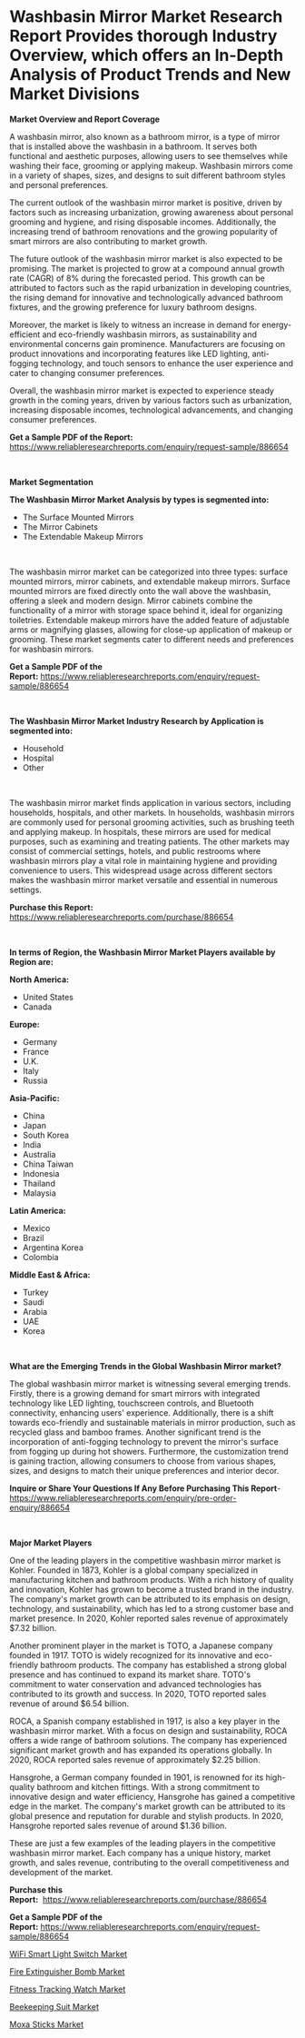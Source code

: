 <p><h1>Washbasin Mirror Market Research Report Provides thorough Industry Overview, which offers an In-Depth Analysis of Product Trends and New Market Divisions</h1></p><p><strong>Market Overview and Report Coverage</strong></p>
<p><p>A washbasin mirror, also known as a bathroom mirror, is a type of mirror that is installed above the washbasin in a bathroom. It serves both functional and aesthetic purposes, allowing users to see themselves while washing their face, grooming or applying makeup. Washbasin mirrors come in a variety of shapes, sizes, and designs to suit different bathroom styles and personal preferences.</p><p>The current outlook of the washbasin mirror market is positive, driven by factors such as increasing urbanization, growing awareness about personal grooming and hygiene, and rising disposable incomes. Additionally, the increasing trend of bathroom renovations and the growing popularity of smart mirrors are also contributing to market growth.</p><p>The future outlook of the washbasin mirror market is also expected to be promising. The market is projected to grow at a compound annual growth rate (CAGR) of 8% during the forecasted period. This growth can be attributed to factors such as the rapid urbanization in developing countries, the rising demand for innovative and technologically advanced bathroom fixtures, and the growing preference for luxury bathroom designs.</p><p>Moreover, the market is likely to witness an increase in demand for energy-efficient and eco-friendly washbasin mirrors, as sustainability and environmental concerns gain prominence. Manufacturers are focusing on product innovations and incorporating features like LED lighting, anti-fogging technology, and touch sensors to enhance the user experience and cater to changing consumer preferences.</p><p>Overall, the washbasin mirror market is expected to experience steady growth in the coming years, driven by various factors such as urbanization, increasing disposable incomes, technological advancements, and changing consumer preferences.</p></p>
<p><strong>Get a Sample PDF of the Report:</strong> <a href="https://www.reliableresearchreports.com/enquiry/request-sample/886654">https://www.reliableresearchreports.com/enquiry/request-sample/886654</a></p>
<p>&nbsp;</p>
<p><strong>Market Segmentation</strong></p>
<p><strong>The Washbasin Mirror Market Analysis by types is segmented into:</strong></p>
<p><ul><li>The Surface Mounted Mirrors</li><li>The Mirror Cabinets</li><li>The Extendable Makeup Mirrors</li></ul></p>
<p>&nbsp;</p>
<p><p>The washbasin mirror market can be categorized into three types: surface mounted mirrors, mirror cabinets, and extendable makeup mirrors. Surface mounted mirrors are fixed directly onto the wall above the washbasin, offering a sleek and modern design. Mirror cabinets combine the functionality of a mirror with storage space behind it, ideal for organizing toiletries. Extendable makeup mirrors have the added feature of adjustable arms or magnifying glasses, allowing for close-up application of makeup or grooming. These market segments cater to different needs and preferences for washbasin mirrors.</p></p>
<p><strong>Get a Sample PDF of the Report:</strong>&nbsp;<a href="https://www.reliableresearchreports.com/enquiry/request-sample/886654">https://www.reliableresearchreports.com/enquiry/request-sample/886654</a></p>
<p>&nbsp;</p>
<p><strong>The Washbasin Mirror Market Industry Research by Application is segmented into:</strong></p>
<p><ul><li>Household</li><li>Hospital</li><li>Other</li></ul></p>
<p>&nbsp;</p>
<p><p>The washbasin mirror market finds application in various sectors, including households, hospitals, and other markets. In households, washbasin mirrors are commonly used for personal grooming activities, such as brushing teeth and applying makeup. In hospitals, these mirrors are used for medical purposes, such as examining and treating patients. The other markets may consist of commercial settings, hotels, and public restrooms where washbasin mirrors play a vital role in maintaining hygiene and providing convenience to users. This widespread usage across different sectors makes the washbasin mirror market versatile and essential in numerous settings.</p></p>
<p><strong>Purchase this Report:</strong>&nbsp; <a href="https://www.reliableresearchreports.com/purchase/886654">https://www.reliableresearchreports.com/purchase/886654</a></p>
<p>&nbsp;</p>
<p><strong>In terms of Region, the Washbasin Mirror Market Players available by Region are:</strong></p>
<p>
    <p> <strong> North America: </strong>
        <ul>
            <li>United States</li>
            <li>Canada</li>
        </ul>
        </p> 
    <p> <strong> Europe: </strong>
        <ul>
            <li>Germany</li>
            <li>France</li>
            <li>U.K.</li>
            <li>Italy</li>
            <li>Russia</li>
        </ul>
        </p> 
    <p> <strong> Asia-Pacific: </strong>
        <ul>
            <li>China</li>
            <li>Japan</li>
            <li>South Korea</li>
            <li>India</li>
            <li>Australia</li>
            <li>China Taiwan</li>
            <li>Indonesia</li>
            <li>Thailand</li>
            <li>Malaysia</li>
        </ul>
        </p> 
    <p> <strong> Latin America: </strong>
        <ul>
            <li>Mexico</li>
            <li>Brazil</li>
            <li>Argentina Korea</li>
            <li>Colombia</li>
        </ul>
        </p> 
    <p> <strong> Middle East & Africa: </strong>
        <ul>
            <li>Turkey</li>
            <li>Saudi</li>
            <li>Arabia</li>
            <li>UAE</li>
            <li>Korea</li>
        </ul>
    </p>
    </p>
<p>&nbsp;</p>
<p><strong>What are the Emerging Trends in the Global Washbasin Mirror market?</strong></p>
<p><p>The global washbasin mirror market is witnessing several emerging trends. Firstly, there is a growing demand for smart mirrors with integrated technology like LED lighting, touchscreen controls, and Bluetooth connectivity, enhancing users' experience. Additionally, there is a shift towards eco-friendly and sustainable materials in mirror production, such as recycled glass and bamboo frames. Another significant trend is the incorporation of anti-fogging technology to prevent the mirror's surface from fogging up during hot showers. Furthermore, the customization trend is gaining traction, allowing consumers to choose from various shapes, sizes, and designs to match their unique preferences and interior decor.</p></p>
<p><strong>Inquire or Share Your Questions If Any Before Purchasing This Report</strong>- <a href="https://www.reliableresearchreports.com/enquiry/pre-order-enquiry/886654">https://www.reliableresearchreports.com/enquiry/pre-order-enquiry/886654</a></p>
<p>&nbsp;</p>
<p><strong>Major Market Players</strong></p>
<p><p>One of the leading players in the competitive washbasin mirror market is Kohler. Founded in 1873, Kohler is a global company specialized in manufacturing kitchen and bathroom products. With a rich history of quality and innovation, Kohler has grown to become a trusted brand in the industry. The company's market growth can be attributed to its emphasis on design, technology, and sustainability, which has led to a strong customer base and market presence. In 2020, Kohler reported sales revenue of approximately $7.32 billion.</p><p>Another prominent player in the market is TOTO, a Japanese company founded in 1917. TOTO is widely recognized for its innovative and eco-friendly bathroom products. The company has established a strong global presence and has continued to expand its market share. TOTO's commitment to water conservation and advanced technologies has contributed to its growth and success. In 2020, TOTO reported sales revenue of around $6.54 billion.</p><p>ROCA, a Spanish company established in 1917, is also a key player in the washbasin mirror market. With a focus on design and sustainability, ROCA offers a wide range of bathroom solutions. The company has experienced significant market growth and has expanded its operations globally. In 2020, ROCA reported sales revenue of approximately $2.25 billion.</p><p>Hansgrohe, a German company founded in 1901, is renowned for its high-quality bathroom and kitchen fittings. With a strong commitment to innovative design and water efficiency, Hansgrohe has gained a competitive edge in the market. The company's market growth can be attributed to its global presence and reputation for durable and stylish products. In 2020, Hansgrohe reported sales revenue of around $1.36 billion.</p><p>These are just a few examples of the leading players in the competitive washbasin mirror market. Each company has a unique history, market growth, and sales revenue, contributing to the overall competitiveness and development of the market.</p></p>
<p><strong>Purchase this Report:</strong>&nbsp;&nbsp;<a href="https://www.reliableresearchreports.com/purchase/886654">https://www.reliableresearchreports.com/purchase/886654</a></p>
<p></p>
<p><strong>Get a Sample PDF of the Report:</strong>&nbsp;<a href="https://www.reliableresearchreports.com/enquiry/request-sample/886654">https://www.reliableresearchreports.com/enquiry/request-sample/886654</a></p>
<p><p><a href="https://github.com/kuntayevaz/Market-Research-Report-List-2/blob/main/wifi-smart-light-switch-market.md">WiFi Smart Light Switch Market</a></p><p><a href="https://github.com/aliciawhite5576/Market-Research-Report-List-2/blob/main/fire-extinguisher-bomb-market.md">Fire Extinguisher Bomb Market</a></p><p><a href="https://github.com/Krish2023na/Market-Research-Report-List-2/blob/main/fitness-tracking-watch-market.md">Fitness Tracking Watch Market</a></p><p><a href="https://github.com/provorikovar/Market-Research-Report-List-2/blob/main/beekeeping-suit-market.md">Beekeeping Suit Market</a></p><p><a href="https://github.com/kipkeeva/Market-Research-Report-List-2/blob/main/moxa-sticks-market.md">Moxa Sticks Market</a></p></p>